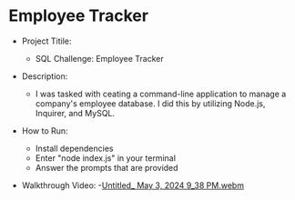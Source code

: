# Employee Tracker

- Project Titile:
  - SQL Challenge: Employee Tracker

- Description:
  - I was tasked with ceating a command-line application to manage a company's employee database. I did this by utilizing Node.js, Inquirer, and MySQL. 
 
- How to Run:
  - Install dependencies
  - Enter "node index.js" in your terminal
  - Answer the prompts that are provided
 
- Walkthrough Video:
  -[Untitled_ May 3, 2024 9_38 PM.webm](https://github.com/jteleha/employee-tracker/assets/149969076/9f55b0a2-743a-440a-8e09-fb5331c91251)
